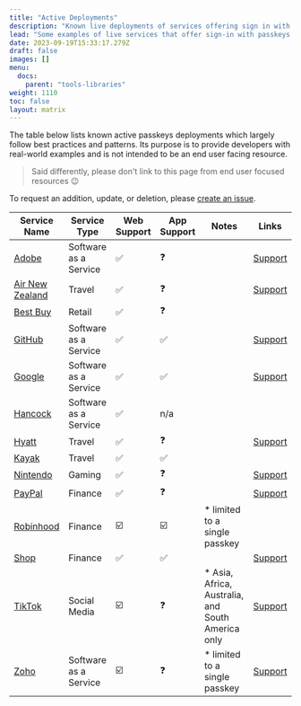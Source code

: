 ```yaml
---
title: "Active Deployments"
description: "Known live deployments of services offering sign in with passkeys"
lead: "Some examples of live services that offer sign-in with passkeys."
date: 2023-09-19T15:33:17.279Z
draft: false
images: []
menu:
  docs:
    parent: "tools-libraries"
weight: 1110
toc: false
layout: matrix
---
```


The table below lists known active passkeys deployments which largely follow best practices and patterns. Its purpose is to provide developers with real-world examples and is not intended to be an end user facing resource.

> Said differently, please don't link to this page from end user focused resources 😉

To request an addition, update, or deletion, please [create an issue](https://github.com/passkeydeveloper/passkeys.dev/issues/new?assignees=&labels=&projects=&template=active-deployments.yml&title=Add+%3Cservice+name%3E).

| Service Name                                      | Service Type          | Web Support | App Support | Notes                                             | Links                                                                                                                            |
|---------------------------------------------------|-----------------------|-------------|-------------|---------------------------------------------------|----------------------------------------------------------------------------------------------------------------------------------|
| [Adobe](https://www.adobe.com/)                   | Software as a Service | ✅           | ❓           |                                                   | [Support](https://helpx.adobe.com/manage-account/using/secure-sign-in-with-passkey.html)                                         |
| [Air New Zealand](https://www.airnewzealand.com/) | Travel                | ✅           | ❓           |                                                   | [Support](https://www.airnewzealand.com/cyber-security-account-protection)                                                       |
| [Best Buy](https://www.bestbuy.com)               | Retail                | ✅           | ❓           |                                                   |                                                                                                                                  |
| [GitHub](https://github.com)                      | Software as a Service | ✅           | ✅           |                                                   | [Support](https://docs.github.com/en/authentication/authenticating-with-a-passkey/about-passkeys)                                |
| [Google](https://accounts.google.com)             | Software as a Service | ✅           | ✅           |                                                   | [Support](https://support.google.com/accounts/answer/13548313?hl=en)                                                             |
| [Hancock](https://hancock.ink/)                   | Software as a Service | ✅           | n/a         |                                                   |                                                                                                                                  |
| [Hyatt](https://hyatt.com)                        | Travel                | ✅           | ❓           |                                                   | [Support](https://www.hyatt.com/en-US/member/passkey/what-is-passkey)                                                            |
| [Kayak](https://www.kayak.com/)                   | Travel                | ✅           | ✅           |                                                   |                                                                                                                                  |
| [Nintendo](https://www.nintendo.com/)             | Gaming                | ✅           | ❓           |                                                   | [Support](https://en-americas-support.nintendo.com/app/answers/detail/a_id/62531)                                                |
| [PayPal](https://www.paypal.com/)                 | Finance               | ✅           | ❓           |                                                   | [Support](https://www.paypal.com/us/cshelp/article/what-is-a-passkey-and-how-do-i-use-it-to-log-in-to-my-paypal-account-help997) |
| [Robinhood](https://robinhood.com)                | Finance               | ☑️           | ☑️           | * limited to a single passkey                     |                                                                                                                                  |
| [Shop](https://shop.app/)                         | Finance               | ✅           | ✅           |                                                   | [Support](https://help.shop.app/hc/en-us/articles/12637752526868-Set-up-a-Shop-Passkey)                                          |
| [TikTok](https://www.tiktok.com/)                 | Social Media          | ☑️           | ❓           | * Asia, Africa, Australia, and South America only | [Support](https://support.tiktok.com/en/log-in-troubleshoot/log-in/log-in-with-a-passkey)                                        |
| [Zoho](https://www.zoho.com/)                     | Software as a Service | ☑️           | ❓           | * limited to a single passkey                     | [Support](https://help.zoho.com/portal/en/kb/accounts/sign-in-za/articles/passkey)                                               |
